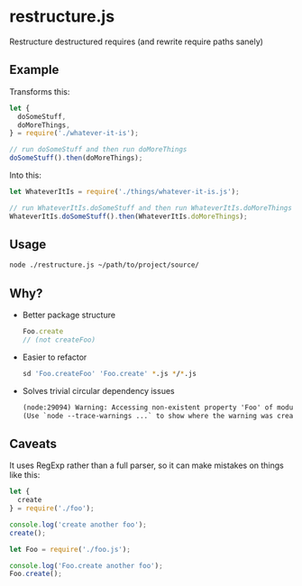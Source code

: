 # restructure.js

Restructure destructured requires (and rewrite require paths sanely)

## Example

Transforms this:

```js
let {
  doSomeStuff,
  doMoreThings,
} = require('./whatever-it-is');

// run doSomeStuff and then run doMoreThings
doSomeStuff().then(doMoreThings);
```

Into this:

```js
let WhateverItIs = require('./things/whatever-it-is.js');

// run WhateverItIs.doSomeStuff and then run WhateverItIs.doMoreThings
WhateverItIs.doSomeStuff().then(WhateverItIs.doMoreThings);
```

## Usage

```bash
node ./restructure.js ~/path/to/project/source/
```

## Why?

- Better package structure
  ```js
  Foo.create
  // (not createFoo)
  ```
- Easier to refactor
  ```bash
  sd 'Foo.createFoo' 'Foo.create' *.js */*.js
  ```
- Solves trivial circular dependency issues
  ```txt
  (node:29094) Warning: Accessing non-existent property 'Foo' of module exports inside circular dependency
  (Use `node --trace-warnings ...` to show where the warning was created)
  ```

## Caveats

It uses RegExp rather than a full parser, so it can make mistakes on things like this:

```js
let {
  create
} = require('./foo');

console.log('create another foo');
create();
```

```js
let Foo = require('./foo.js');

console.log('Foo.create another foo');
Foo.create();
```
